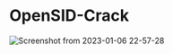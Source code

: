 # OpenSID-Crack
![Screenshot from 2023-01-06 22-57-28](https://user-images.githubusercontent.com/32443765/211115151-ae676321-204e-441a-bfa0-7553bbb8954f.png)
